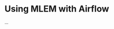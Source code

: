 # Using MLEM with Airflow

...

[comment]: <> (TODO: hidden until https://github.com/iterative/mlem/issues/11)
